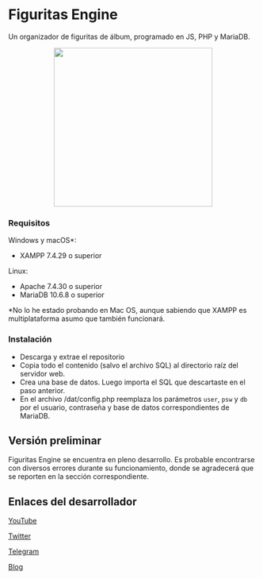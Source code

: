 # Figuritas Engine
Un organizador de figuritas de álbum, programado en JS, PHP y MariaDB.
<br>
<center><img src="https://user-images.githubusercontent.com/19848495/194852731-48d55a12-bb3c-44bd-8d23-6572156c5808.png" data-canonical-src="https://user-images.githubusercontent.com/19848495/194852731-48d55a12-bb3c-44bd-8d23-6572156c5808.png" width="320" /></center>



### Requisitos

Windows y macOS*:
- XAMPP 7.4.29 o superior

Linux:
- Apache 7.4.30 o superior
- MariaDB 10.6.8 o superior

*No lo he estado probando en Mac OS, aunque sabiendo que XAMPP es multiplataforma asumo que también funcionará.

### Instalación
- Descarga y extrae el repositorio
- Copia todo el contenido (salvo el archivo SQL) al directorio raíz del servidor web.
- Crea una base de datos. Luego importa el SQL que descartaste en el paso anterior.
- En el archivo /dat/config.php reemplaza los parámetros `user`, `psw` y `db` por el usuario, contraseña y base de datos correspondientes de MariaDB.

## Versión preliminar
Figuritas Engine se encuentra en pleno desarrollo. Es probable encontrarse con diversos errores durante su funcionamiento, donde se agradecerá que se reporten en la sección correspondiente.


## Enlaces del desarrollador
[YouTube](https://www.youtube.com/user/elstef41)

[Twitter](https://twitter.com/elstef41)

[Telegram](https://t.me/elstef41)

[Blog](https://elstef41.com)
